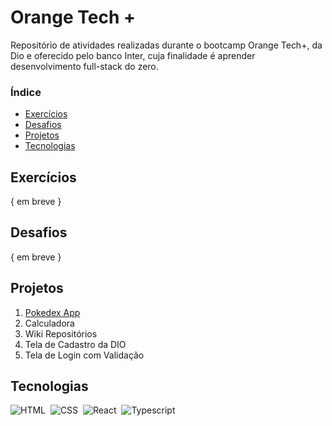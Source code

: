 # Orange Tech +

Repositório de atividades realizadas durante o bootcamp Orange Tech+, da Dio e oferecido pelo banco Inter,  cuja finalidade é aprender desenvolvimento full-stack do zero.

<h3> Índice </h3>

- [Exercícios](#exercícios)
- [Desafios](#desafios)
- [Projetos](#projetos)
- [Tecnologias](#tecnologias)

## Exercícios

{ em breve }

## Desafios

{ em breve }

## Projetos

1. [Pokedex App](/pokedex-app)
2. Calculadora
3. Wiki Repositórios
4. Tela de Cadastro da DIO
5. Tela de Login com Validação

## Tecnologias

![HTML](https://img.shields.io/badge/-HTML-2D2C2A?style=for-the-badge&logo=HTML5)&nbsp;
![CSS](https://img.shields.io/badge/-CSS-2D2C2A?style=for-the-badge&logo=CSS3&logoColor=1572B6)&nbsp;
![React](https://img.shields.io/badge/-React-2D2C2A?style=for-the-badge&logo=react)&nbsp;
![Typescript](https://img.shields.io/badge/-Typescript-2D2C2A?style=for-the-badge&logo=typescript)&nbsp;

